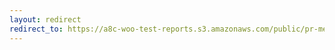 ```yaml
---
layout: redirect
redirect_to: https://a8c-woo-test-reports.s3.amazonaws.com/public/pr-merge/38606/e2e/index.html
---
```

